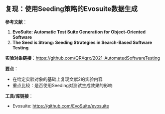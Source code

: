 ## 复现：使用Seeding策略的Evosuite数据生成 

**参考文献**：

1. **EvoSuite: Automatic Test Suite Generation for Object-Oriented Software**  
2. **The Seed is Strong: Seeding Strategies in Search-Based Software Testing**  

**实验对象链接**：https://github.com/QRXqrx/2021-AutomatedSoftwareTesting

**要点**：

- 在给定实验对象的基础上复现文献2的实验内容
- 重点比较：是否使用Seeding对测试生成效果的影响

**工具/库链接**：

- Evosuite: https://github.com/EvoSuite/evosuite

